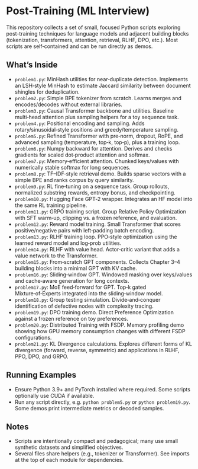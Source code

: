 # Post-Training (ML Interview)

This repository collects a set of small, focused Python scripts exploring post-training techniques for language models and adjacent building blocks (tokenization, transformers, attention, retrieval, RLHF, DPO, etc.). Most scripts are self‑contained and can be run directly as demos.

## What’s Inside

- `problem1.py`: MinHash utilities for near‑duplicate detection. Implements an LSH‑style MinHash to estimate Jaccard similarity between document shingles for deduplication.
- `problem2.py`: Simple BPE tokenizer from scratch. Learns merges and encodes/decodes without external libraries.
- `problem3.py`: Causal Transformer backbone and utilities. Baseline multi‑head attention plus sampling helpers for a toy sequence task.
- `problem4.py`: Positional encoding and sampling. Adds rotary/sinusoidal‑style positions and greedy/temperature sampling.
- `problem5.py`: Refined Transformer with pre‑norm, dropout, RoPE, and advanced sampling (temperature, top‑k, top‑p), plus a training loop.
- `problem6.py`: Numpy backward for attention. Derives and checks gradients for scaled dot‑product attention and softmax.
- `problem7.py`: Memory‑efficient attention. Chunked keys/values with numerically stable softmax for long sequences.
- `problem8.py`: TF–IDF‑style retrieval demo. Builds sparse vectors with a simple BPE and ranks corpus by query similarity.
- `problem9.py`: RL fine‑tuning on a sequence task. Group rollouts, normalized substring rewards, entropy bonus, and checkpointing.
- `problem10.py`: Hugging Face GPT‑2 wrapper. Integrates an HF model into the same RL training pipeline.
- `problem11.py`: GRPO training script. Group Relative Policy Optimization with SFT warm‑up, clipping vs. a frozen reference, and evaluation.
- `problem12.py`: Reward model training. Small Transformer that scores positive/negative pairs with left‑padding batch encoding.
- `problem13.py`: RLHF training loop. PPO‑style optimization using the learned reward model and log‑prob utilities.
- `problem14.py`: RLHF with value head. Actor‑critic variant that adds a value network to the Transformer.
- `problem15.py`: From‑scratch GPT components. Collects Chapter 3–4 building blocks into a minimal GPT with KV cache.
- `problem16.py`: Sliding‑window GPT. Windowed masking over keys/values and cache‑aware generation for long contexts.
- `problem17.py`: MoE feed‑forward for GPT. Top‑k gated Mixture‑of‑Experts integrated into the sliding‑window model.
- `problem18.py`: Group testing simulation. Divide‑and‑conquer identification of defective nodes with complexity tracing.
- `problem19.py`: DPO training demo. Direct Preference Optimization against a frozen reference on toy preferences.
- `problem20.py`: Distributed Training with FSDP. Memory profiling demo showing how GPU memory consumption changes with different FSDP configurations.
- `problem21.py`: KL Divergence calculations. Explores different forms of KL divergence (forward, reverse, symmetric) and applications in RLHF, PPO, DPO, and GRPO.

## Running Examples

- Ensure Python 3.9+ and PyTorch installed where required. Some scripts optionally use CUDA if available.
- Run any script directly, e.g. `python problem5.py` or `python problem19.py`. Some demos print intermediate metrics or decoded samples.

## Notes

- Scripts are intentionally compact and pedagogical; many use small synthetic datasets and simplified objectives.
- Several files share helpers (e.g., tokenizer or Transformer). See imports at the top of each module for dependencies.

